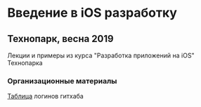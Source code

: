 # Введение в iOS разработку 

## Технопарк, весна 2019

Лекции и примеры из курса "Разработка приложений на iOS" Технопарка

### Организационные материалы

[Таблица](https://docs.google.com/spreadsheets/d/1AkwYTf-vBlxAUwaFBPCfWvc4PIFP_4nabYZ1oM9oUG0/edit?usp=sharing) логинов гитхаба

